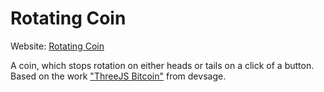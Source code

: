 # Rotating Coin
Website: [Rotating Coin](https://rene78.github.io/Rotating-Coin/)

A coin, which stops rotation on either heads or tails on a click of a button. Based on the work ["ThreeJS Bitcoin"](https://github.com/pkellz/devsage/tree/master/ThreeJS/Bitcoin) from devsage.

